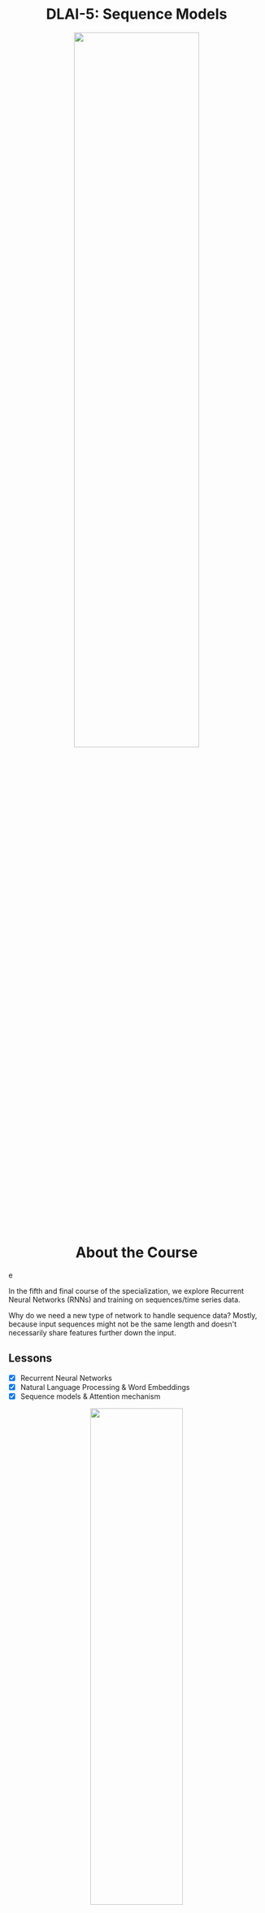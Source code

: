 <h1 align="center">DLAI-5: Sequence Models</h1>

<p align="center">
<img src="https://ucarecdn.com/e9905bea-68f5-49a6-a839-8816e42bc1bb/" width="70%" height="60%">
</p>

<h1 align="center">About the Course</h1>e

In the fifth and final course of the specialization, we explore Recurrent Neural Networks (RNNs) and training on sequences/time series data. 

Why do we need a new type of network to handle sequence data? Mostly, because input sequences might not be the same length and doesn't necessarily share features further down the input. 



## Lessons
- [x] Recurrent Neural Networks
- [x] Natural Language Processing & Word Embeddings
- [x] Sequence models & Attention mechanism

<p align="center">
<img src="https://ucarecdn.com/48d0c7e4-5cc3-4502-bf2b-76b2f2e47cbd/" width="60%" height="50%">
</p>

## Python Implementations

- [x] [Building a recurrent neural network: step by step](https://github.com/codeamt/Deep-Learning-AI/blob/master/5%20Sequence%20Models/Implementations/1%20RNNs/1-PA/README.md)
- [x] [Dinosaur Island - Character-Level Language Modeling](https://github.com/codeamt/Deep-Learning-AI/blob/master/5%20Sequence%20Models/Implementations/1%20RNNs/2-PA/README.md)
- [x] [Jazz improvisation with LSTM](https://github.com/codeamt/Deep-Learning-AI/blob/master/5%20Sequence%20Models/Implementations/1%20RNNs/3-PA/README.md)
- [x] [Operations on word vectors - Debiasing](https://github.com/codeamt/Deep-Learning-AI/blob/master/5%20Sequence%20Models/Implementations/2%20NLP%20and%20Word%20Embeddings/1-PA/README.md)
- [x] [Emojify](https://github.com/codeamt/Deep-Learning-AI/blob/master/5%20Sequence%20Models/Implementations/2%20NLP%20and%20Word%20Embeddings/2-PA/README.md)
- [x] [Neural Machine Translation with Attention](https://github.com/codeamt/Deep-Learning-AI/blob/master/5%20Sequence%20Models/Implementations/3%20Sequence%20Models%20and%20Attention%20Mechanism%20/1-PA/README.md)
- [x] [Trigger word detection](https://github.com/codeamt/Deep-Learning-AI/blob/master/5%20Sequence%20Models/Implementations/3%20Sequence%20Models%20and%20Attention%20Mechanism%20/2-PA/README.md)


## Additional Material

**Reviewed Research Papers:**

[[1]]() Cho et al., 2014. *On the properties of neural machine translation: Encoder-decoderapproaches*

[[2]]() Chung et al., 2014. *Empirical Evaluation of Gated Recurrent Neural Network*

[[3]]() Hochreiter and Schmidchuber 1997. *Long short-term memory.* 

[[4]]() van der Marteen and Hinton., 2008. *Visualizing data using t-SNE.* 

[[5]]() Mikolov et al., 2013. *Linguistic regularities in continuous space with representations*

[[6]]() Bengio et al., 2003. *A neural probabilistic language model.*

[[7]]() Mikolov et al., 2013. *Efficient representation of word representation in vector space* 

[[8]]() Mikolov et al., 2013. *Distributed representations of words and phrases and their compositionality* 

[[9]]() Pennington et al., 2014. *GloVe: Global vectors for word representations.* 

[[10]]() Bolukbasi et al., 2016. *Man is to computer programmer as woman is to homemaker? Debiasing word embeddings?* 

[[11]]() Sutskever et al., 2014. *Sequence to sequence learning with neural networks*

[[12]]() Cho et al., 2014. *Learning phrase representations using RNN encoder/decoder for statistical machine translation*

[[13]]() Mao et al., 2014. *Deep captioning with multimodal recurrent neural network*

[[14]]() Vinyals et al., 2014. *Show and tell: Neural image captioning generator*

[[15]]() Karpathy and Fei Fei, 2015. *Deep visual-semantic alignments for generating image descriptions* 

[[16]]() Papineni et al., 2002. *A method for automatic evaluation of machine translation*

[[17]]() Bahdanau et al., 2014. *Neural machine translation by jointly learning to align and translate*

[[18]]() Xu et al., 2015. *Show attention and tell: neural image caption generation with visual attention*

[[19]]() Graves et al., 2006. *Connectionist Temporal Classification: Labeling unsegmented sequence data with recurrent neural networks*

